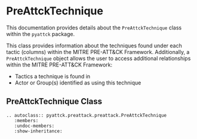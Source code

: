 # PreAttckTechnique

This documentation provides details about the `PreAttckTechnique` class within the `pyattck` package.

This class provides information about the techniques found under each tactic (columns) within the MITRE PRE-ATT&CK Framework.  Additionally, a `PreAttckTechnique` object allows the user to access additional relationships within the MITRE PRE-ATT&CK Framework:

* Tactics a technique is found in
* Actor or Group(s) identified as using this technique

## PreAttckTechnique Class

```eval_rst
.. autoclass:: pyattck.preattack.preattack.PreAttckTechnique
   :members:
   :undoc-members:
   :show-inheritance:
```
